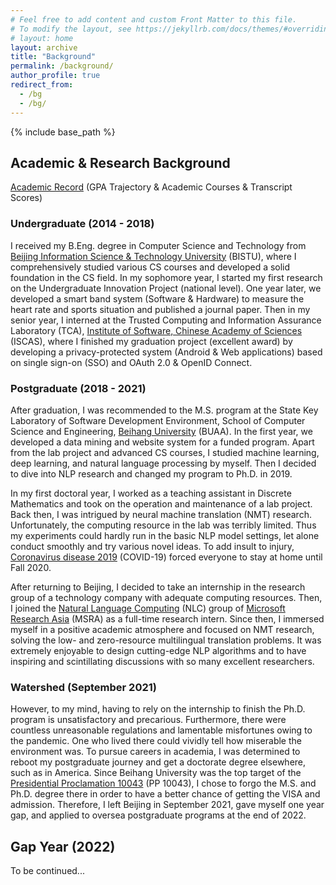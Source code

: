 ```yaml
---
# Feel free to add content and custom Front Matter to this file.
# To modify the layout, see https://jekyllrb.com/docs/themes/#overriding-theme-defaults
# layout: home
layout: archive
title: "Background"
permalink: /background/
author_profile: true
redirect_from:
  - /bg
  - /bg/
---
```


{% include base_path %}

<script src="https://polyfill.io/v3/polyfill.min.js?features=es6"></script>
<script id="MathJax-script" async src="https://cdn.jsdelivr.net/npm/mathjax@3/es5/tex-mml-chtml.js"></script>
<script> 
MathJax = {
  tex: {
    inlineMath: [['$', '$']],
    processEscapes: true
  }
};
</script>

<!-- ## Curriculum Vitae -->

<!-- [Curriculum Vitae page](https://yuweiyin.github.io/cv/) ([CV PDF](https://yuweiyin.github.io/files/cv/CV-YuweiYin-Joey.pdf)) -->

## Academic & Research Background

[Academic Record](https://yuweiyin.github.io/gpa/) (GPA Trajectory & Academic Courses & Transcript Scores)

### Undergraduate (2014 - 2018)

I received my B.Eng. degree in Computer Science and Technology from [Beijing Information Science & Technology University](https://english.bistu.edu.cn/) (BISTU), where I comprehensively studied various CS courses and developed a solid foundation in the CS field. In my sophomore year, I started my first research on the Undergraduate Innovation Project (national level). One year later, we developed a smart band system (Software & Hardware) to measure the heart rate and sports situation and published a journal paper. Then in my senior year, I interned at the Trusted Computing and Information Assurance Laboratory (TCA), [Institute of Software, Chinese Academy of Sciences](http://english.is.cas.cn/) (ISCAS), where I finished my graduation project (excellent award) by developing a privacy-protected system (Android & Web applications) based on single sign-on (SSO) and OAuth 2.0 & OpenID Connect.
<!-- bicycle-sharing -->

### Postgraduate (2018 - 2021)

After graduation, I was recommended to the M.S. program at the State Key Laboratory of Software Development Environment, School of Computer Science and Engineering, [Beihang University](https://ev.buaa.edu.cn/) (BUAA). In the first year, we developed a data mining and website system for a funded program. Apart from the lab project and advanced CS courses, I studied machine learning, deep learning, and natural language processing by myself. Then I decided to dive into NLP research and changed my program to Ph.D. in 2019.

<!-- In my first doctoral year, I still had to take general CS instead of NLP-specific courses. -->
In my first doctoral year, I worked as a teaching assistant in Discrete Mathematics and took on the operation and maintenance of a lab project. Back then, I was intrigued by neural machine translation (NMT) research. Unfortunately, the computing resource in the lab was terribly limited. Thus my experiments could hardly run in the basic NLP model settings, let alone conduct smoothly and try various novel ideas. To add insult to injury, [Coronavirus disease 2019](https://en.wikipedia.org/wiki/COVID-19) (COVID-19) forced everyone to stay at home until Fall 2020.
<!-- Unfortunately, my experiments were hard to conduct smoothly, mainly because the computing resource was rather scarce in the lab. -->

After returning to Beijing, I decided to take an internship in the research group of a technology company with adequate computing resources. Then, I joined the [Natural Language Computing](https://www.microsoft.com/en-us/research/group/natural-language-computing/) (NLC) group of [Microsoft Research Asia](https://www.microsoft.com/en-us/research/lab/microsoft-research-asia/) (MSRA) as a full-time research intern. Since then, I immersed myself in a positive academic atmosphere and focused on NMT research, solving the low- and zero-resource multilingual translation problems. It was extremely enjoyable to design cutting-edge NLP algorithms and to have inspiring and scintillating discussions with so many excellent researchers.

### Watershed (September 2021)

<!-- However, to my mind, relying on the internship to finish the Ph.D. program is not a long-term solution. Let alone the policy that interns have to check out after 1.5 years at most in Microsoft. To pursue careers in academia, I was determined to reboot my postgraduate journey and get a doctorate degree elsewhere. To pursue careers in academia, I was determined to reboot my postgraduate journey and get a doctorate degree elsewhere. In fact, I planned to apply to programs in the US. Since Beihang University was the top target of the [Presidential Proclamation 10043](https://en.wikipedia.org/wiki/Proclamation_10043) (PP 10043), I chose to forgo the Master's and Ph.D. degree there in order to have a better chance of getting the VISA and admission. Therefore, I left Beijing in September 2021, gave myself one year gap, and applied to oversea postgraduate programs at the end of 2022. -->

However, to my mind, having to rely on the internship to finish the Ph.D. program is unsatisfactory and precarious. Furthermore, there were countless unreasonable regulations and lamentable misfortunes owing to the pandemic. One who lived there could vividly tell how miserable the environment was. To pursue careers in academia, I was determined to reboot my postgraduate journey and get a doctorate degree elsewhere, such as in America. Since Beihang University was the top target of the [Presidential Proclamation 10043](https://en.wikipedia.org/wiki/Proclamation_10043) (PP 10043), I chose to forgo the M.S. and Ph.D. degree there in order to have a better chance of getting the VISA and admission. Therefore, I left Beijing in September 2021, gave myself one year gap, and applied to oversea postgraduate programs at the end of 2022.

<!-- Consequently, changing  it was extremely hard distracting. -->

## Gap Year (2022)

To be continued...
